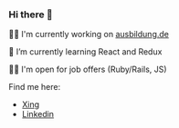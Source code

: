 <img referrerpolicy="no-referrer-when-downgrade" src="https://s.tauert.de/matomo.php?idsite=15&amp;rec=1" style="border:0" alt="" />

### Hi there 👋
👨‍💻 I'm currently working on [ausbildung.de](https://www.ausbildung.de/)

📗 I’m currently learning React and Redux

🙋‍♂ I'm open for job offers (Ruby/Rails, JS)

Find me here:
* [Xing](https://www.xing.com/profile/Julian_Tauert)
* [Linkedin](https://www.linkedin.com/in/julian-tauert-466b161b7/)


<!--
<a rel="me" href="https://ruhr.social/@rsx">Mastodon</a>

**jlntrt/jlntrt** is a ✨ _special_ ✨ repository because its `README.md` (this file) appears on your GitHub profile.

Here are some ideas to get you started:

- 🔭 I’m currently working on ...
- 🌱 I’m currently learning ...
- 👯 I’m looking to collaborate on ...
- 🤔 I’m looking for help with ...
- 💬 Ask me about ...
- 📫 How to reach me: ...
- 😄 Pronouns: ...
- ⚡ Fun fact: ...
-->
